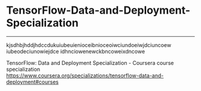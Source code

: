 # TensorFlow-Data-and-Deployment-Specialization
*************************************************************

kjsdhbjhddjhdccdukuiubeuienioceibnioceoiwciundoeiwjdciuncoew iubeodeciunowiejdce idhnciowenewckbncoweixdncowe

TensorFlow: Data and Deployment Specialization - Coursera course specialization   
https://www.coursera.org/specializations/tensorflow-data-and-deployment#courses


